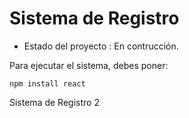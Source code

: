 <h1>Sistema de Registro</h1>

- Estado del proyecto : En contrucción.

Para ejecutar el sistema, debes poner:

```npm install react```

Sistema de Registro 2
